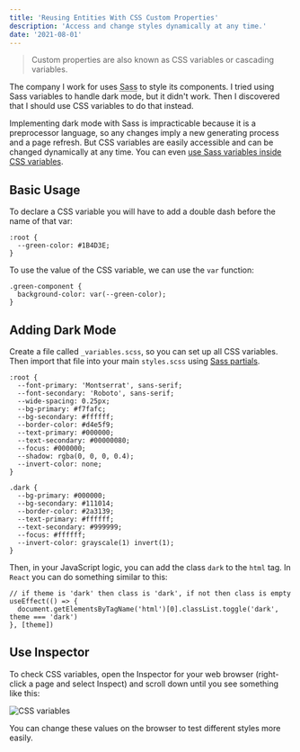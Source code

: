 ```yaml
---
title: 'Reusing Entities With CSS Custom Properties'
description: 'Access and change styles dynamically at any time.'
date: '2021-08-01'
---
```


> Custom properties are also known as CSS variables or cascading variables.

The company I work for uses <abbr title="Syntactically Awesome Style Sheets">Sass</abbr> to style its components. I tried using Sass variables to handle dark mode, but it didn't work. Then I discovered that I should use CSS variables to do that instead.

Implementing dark mode with Sass is impracticable because it is a preprocessor language, so any changes imply a new generating process and a page refresh. But CSS variables are easily accessible and can be changed dynamically at any time. You can even [use Sass variables inside CSS variables](https://www.sass-lang.com/documentation/breaking-changes/css-vars).

## Basic Usage

To declare a CSS variable you will have to add a double dash before the name of that var:

```css[class="line-numbers"]
:root {
  --green-color: #1B4D3E;
}
```

To use the value of the CSS variable, we can use the `var` function:

```css[class="line-numbers"]
.green-component {
  background-color: var(--green-color);
}
```

## Adding Dark Mode

Create a file called `_variables.scss`, so you can set up all CSS variables. Then import that file into your main `styles.scss` using [Sass partials](https://www.sass-lang.com/documentation/at-rules/use).

```css[class="line-numbers"]
:root {
  --font-primary: 'Montserrat', sans-serif;
  --font-secondary: 'Roboto', sans-serif;
  --wide-spacing: 0.25px;
  --bg-primary: #f7fafc;
  --bg-secondary: #ffffff;
  --border-color: #d4e5f9;
  --text-primary: #000000;
  --text-secondary: #00000080;
  --focus: #000000;
  --shadow: rgba(0, 0, 0, 0.4);
  --invert-color: none;
}

.dark {
  --bg-primary: #000000;
  --bg-secondary: #111014;
  --border-color: #2a3139;
  --text-primary: #ffffff;
  --text-secondary: #999999;
  --focus: #ffffff;
  --invert-color: grayscale(1) invert(1);
}
```

Then, in your JavaScript logic, you can add the class `dark` to the `html` tag. In `React` you can do something similar to this:

```javascript[class="line-numbers"]
// if theme is 'dark' then class is 'dark', if not then class is empty
useEffect(() => {
  document.getElementsByTagName('html')[0].classList.toggle('dark', theme === 'dark')
}, [theme])
```

## Use Inspector

To check CSS variables, open the Inspector for your web browser (right-click a page and select Inspect) and scroll down until you see something like this:

![CSS variables](/images/reusing-entities-with-css-variables/root-variables.png)

You can change these values on the browser to test different styles more easily.
